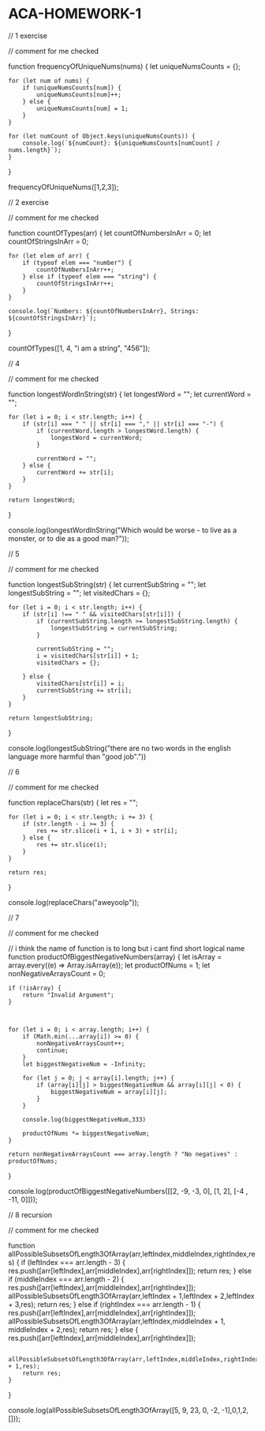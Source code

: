 # ACA-HOMEWORK-1


// 1 exercise 

// comment for me checked

function frequencyOfUniqueNums(nums) {
    let uniqueNumsCounts = {};
    
    for (let num of nums) {
        if (uniqueNumsCounts[num]) {
            uniqueNumsCounts[num]++;
        } else {
            uniqueNumsCounts[num] = 1;
        }
    }

    for (let numCount of Object.keys(uniqueNumsCounts)) {
        console.log(`${numCount}: ${uniqueNumsCounts[numCount] / nums.length}`);
    }
}

frequencyOfUniqueNums([1,2,3]);

// 2 exercise

// comment for me checked

function countOfTypes(arr) {
    let countOfNumbersInArr = 0;
    let countOfStringsInArr = 0;

    for (let elem of arr) {
        if (typeof elem === "number") {
            countOfNumbersInArr++;
        } else if (typeof elem === "string") {
            countOfStringsInArr++;
        }
    }

    console.log(`Numbers: ${countOfNumbersInArr}, Strings: ${countOfStringsInArr}`);
}

countOfTypes([1, 4, "i am a string", "456"]);

// 4

// comment for me checked

function longestWordInString(str) {
    let longestWord = "";
    let currentWord = "";

    for (let i = 0; i < str.length; i++) {
        if (str[i] === " " || str[i] === "," || str[i] === "-") {
            if (currentWord.length > longestWord.length) {
                longestWord = currentWord;
            }
            
            currentWord = "";
        } else {
            currentWord += str[i];
        }
    }

    return longestWord;
}



console.log(longestWordInString("Which would be worse - to live as a monster, or to die as a good man?"));

// 5

// comment for me checked

function longestSubString(str) {
    let currentSubString = "";
    let longestSubString = "";
    let visitedChars = {};
    
    for (let i = 0; i < str.length; i++) {
        if (str[i] !== " " && visitedChars[str[i]]) {
            if (currentSubString.length >= longestSubString.length) {
                longestSubString = currentSubString;    
            }
            
            currentSubString = "";
            i = visitedChars[str[i]] + 1;
            visitedChars = {};

        } else {
            visitedChars[str[i]] = i;
            currentSubString += str[i];   
        }
    }

    return longestSubString;
}

console.log(longestSubString("there are no two words in the english language more harmful than \"good job\"."))

// 6

// comment for me checked

function replaceChars(str) {
    let res = "";
    
    for (let i = 0; i < str.length; i += 3) {
        if (str.length - i >= 3) {
            res += str.slice(i + 1, i + 3) + str[i];
        } else {
            res += str.slice(i);
        }
    }

    return res;
}

console.log(replaceChars("aweyoolp"));

// 7

// comment for me  checked

// i think the name of function is to long but i cant find short logical name
function productOfBiggestNegativeNumbers(array) {
    let isArray = array.every((e) => Array.isArray(e));
    let productOfNums = 1;
    let nonNegativeArraysCount = 0;

    if (!isArray) {
        return "Invalid Argument";
    }

    
    
    for (let i = 0; i < array.length; i++) {
        if (Math.min(...array[i]) >= 0) {
            nonNegativeArraysCount++;
            continue;
        }
        let biggestNegativeNum = -Infinity;
        
        for (let j = 0; j < array[i].length; j++) {
            if (array[i][j] > biggestNegativeNum && array[i][j] < 0) {
                biggestNegativeNum = array[i][j];
            }    
        }

        console.log(biggestNegativeNum,333)

        productOfNums *= biggestNegativeNum;
    }
    
    return nonNegativeArraysCount === array.length ? "No negatives" : productOfNums;
}

console.log(productOfBiggestNegativeNumbers([[2, -9, -3, 0], [1, 2], [-4 , -11, 0]]));



// 8 recursion

// comment for me checked

function allPossibleSubsetsOfLength3OfArray(arr,leftIndex,middleIndex,rightIndex,res) {
    if (leftIndex === arr.length - 3) {
        res.push([arr[leftIndex],arr[middleIndex],arr[rightIndex]]);
        return res; 
    } else if (middleIndex === arr.length - 2) {
        res.push([arr[leftIndex],arr[middleIndex],arr[rightIndex]]);
        allPossibleSubsetsOfLength3OfArray(arr,leftIndex + 1,leftIndex + 2,leftIndex + 3,res);
        return res;
    } else if (rightIndex === arr.length - 1) {
        res.push([arr[leftIndex],arr[middleIndex],arr[rightIndex]]);
        allPossibleSubsetsOfLength3OfArray(arr,leftIndex,middleIndex + 1, middleIndex + 2,res);
        return res;
    } else {
        res.push([arr[leftIndex],arr[middleIndex],arr[rightIndex]]);

        allPossibleSubsetsOfLength3OfArray(arr,leftIndex,middleIndex,rightIndex + 1,res);
        return res;
    }

    
    
}

console.log(allPossibleSubsetsOfLength3OfArray([5, 9, 23, 0, -2, -1],0,1,2,[]));
